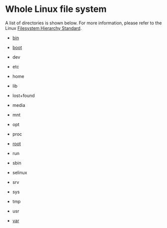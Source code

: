 # Whole Linux file system

A list of directories is shown below. For more information, please refer to the Linux [Filesystem Hierarchy Standard](https://wiki.debian.org/FilesystemHierarchyStandard).

- [bin](https://coding-bootcamps.com/linux/filesystem/bin.html)

- [boot](https://coding-bootcamps.com/linux/filesystem/boot.html)

- dev

- etc

- home

- lib

- lost+found

- media

- mnt

- opt

- proc

- [root](https://coding-bootcamps.com/linux/filesystem/the-root-directory.html)

- run

- sbin

- selinux

- srv

- sys

- tmp

- usr

- [var](https://coding-bootcamps.com/linux/filesystem/var.html)
